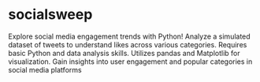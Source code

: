 # socialsweep
Explore social media engagement trends with Python! Analyze a simulated dataset of tweets to understand likes across various categories. Requires basic Python and data analysis skills. Utilizes pandas and Matplotlib for visualization. Gain insights into user engagement and popular categories in social media platforms
